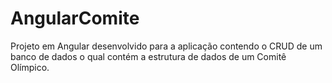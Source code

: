 # AngularComite
Projeto em Angular desenvolvido para a aplicação contendo o CRUD de um banco de dados o qual contém a estrutura de dados de um Comitê Olímpico.
